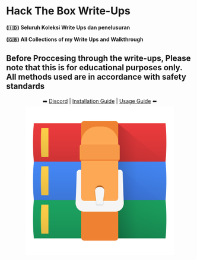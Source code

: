 # Hack The Box Write-Ups

**(🇮🇩) Seluruh Koleksi Write Ups dan penelusuran**

**(🇬🇧) All Collections of my Write Ups and Walkthrough**

## Before Proccesing through the write-ups, Please note that this is for educational purposes only. All methods used are in accordance with safety standards

<p align="center">
➡️
<a href="http://discord.skerritt.blog">Discord</a> |
 <a href="https://github.com/RustScan/RustScan/wiki/Installation-Guide">Installation Guide</a> |
 <a href="https://github.com/RustScan/RustScan#-usage">Usage Guide</a>
 ⬅️
<br>
<img src="assets/winrar.png" height=400px width=400px>
</p>
